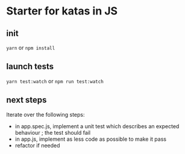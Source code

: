 # Starter for katas in JS

## init
``` yarn ``` or ``` npm install ``` 
 

## launch tests
``` yarn test:watch ``` or ``` npm run test:watch ``` 
 
## next steps
Iterate over the following steps:
- in app.spec.js, implement a unit test which describes an expected behaviour ; the test should fail
- in app.js, implement as less code as possible to make it pass
- refactor if needed

